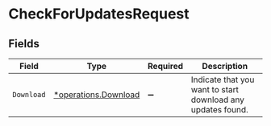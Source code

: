 # CheckForUpdatesRequest


## Fields

| Field                                                       | Type                                                        | Required                                                    | Description                                                 |
| ----------------------------------------------------------- | ----------------------------------------------------------- | ----------------------------------------------------------- | ----------------------------------------------------------- |
| `Download`                                                  | [*operations.Download](../../models/operations/download.md) | :heavy_minus_sign:                                          | Indicate that you want to start download any updates found. |